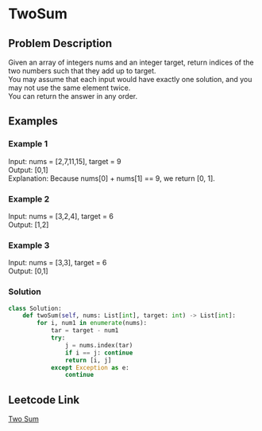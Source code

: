 # TwoSum

## Problem Description
Given an array of integers nums and an integer target, return indices of the two numbers such that they add up to target. <br>
You may assume that each input would have exactly one solution, and you may not use the same element twice. <br>
You can return the answer in any order. <br>

## Examples
### Example 1
Input: nums = [2,7,11,15], target = 9 <br>
Output: [0,1] <br>
Explanation: Because nums[0] + nums[1] == 9, we return [0, 1]. <br>

### Example 2
Input: nums = [3,2,4], target = 6 <br>
Output: [1,2] <br>

### Example 3
Input: nums = [3,3], target = 6 <br>
Output: [0,1] <br>

### Solution
```python
class Solution:
    def twoSum(self, nums: List[int], target: int) -> List[int]:
        for i, num1 in enumerate(nums):
            tar = target - num1
            try:
                j = nums.index(tar)
                if i == j: continue
                return [i, j]
            except Exception as e:
                continue
```

## Leetcode Link
[Two Sum](https://leetcode.com/problems/two-sum/)
